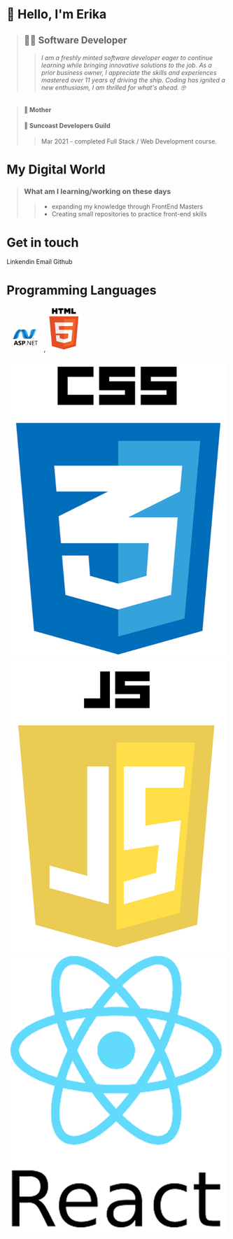 # :wave: Hello, I'm Erika 
> ## :woman_technologist: **Software Developer**  
>> ###### I am a freshly minted software developer eager to continue learning while bringing innovative solutions to the job. As a prior business owner, I appreciate the skills and experiences mastered over 11 years of driving the ship. Coding has ignited a new enthusiasm, I am thrilled for what's ahead. :nerd_face:

> #### :woman: Mother 
> #### :school: Suncoast Developers Guild
>>Mar 2021 - completed Full Stack / Web Development course.

# **My Digital World** 
>
>### What am I learning/working on these days
>> - expanding my knowledge through FrontEnd Masters
>> - Creating small repositories to practice front-end skills

# **Get in touch**
Linkendin
Email
Github

# **Programming Languages**
<img src="https://github.com/ERIKASTIGLEMAN/ERIKASTIGLEMAN/blob/trunk/Images/asp.net-border.png" width="85">, <img src="https://github.com/ERIKASTIGLEMAN/ERIKASTIGLEMAN/blob/trunk/Images/HTML.png" width="75">

![CSS](https://github.com/ERIKASTIGLEMAN/ERIKASTIGLEMAN/blob/trunk/Images/CSS.png)
![Javascript](https://github.com/ERIKASTIGLEMAN/ERIKASTIGLEMAN/blob/trunk/Images/JS.png)
![REACT](https://github.com/ERIKASTIGLEMAN/ERIKASTIGLEMAN/blob/trunk/Images/REACT.png)




